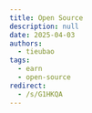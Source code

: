 ```yaml
---
title: Open Source
description: null
date: 2025-04-03
authors:
  - tieubao
tags:
  - earn
  - open-source
redirect:
  - /s/G1HKQA
---
```

